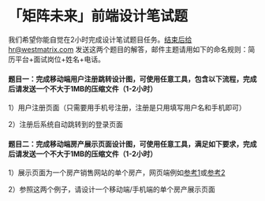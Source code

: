 # 「矩阵未来」前端设计笔试题

我们希望你能自觉在2小时完成设计笔试题目任务。结束后给hr@westmatrix.com 发送这两个题目的解答，邮件主题请用如下的命名规则：简历平台+面试岗位+姓名+电话。


#### 题目一：完成移动端用户注册跳转设计图，可使用任意工具，包含以下流程，完成后请发送一个不大于1MB的压缩文件（1-2小时）

 1）用户注册页面（只需要用手机号注册，注册是只用填写用户名和手机即可）

2）注册后系统自动跳转到的登录页面


#### 题目二：完成移动端房产展示页面设计图，可使用任意工具，满足如下要求，完成后请发送一个不大于1MB的压缩文件（1-2小时）

1）展示页面为一个房产销售网站的单个房产，网页端例如[参考1](https://bj.5i5j.com/ershoufang/40230918.html)或[参考2](https://bj.lianjia.com/ershoufang/101102780461.html)

2）参照这两个例子，请设计一个移动端/手机端的单个房产展示页面
